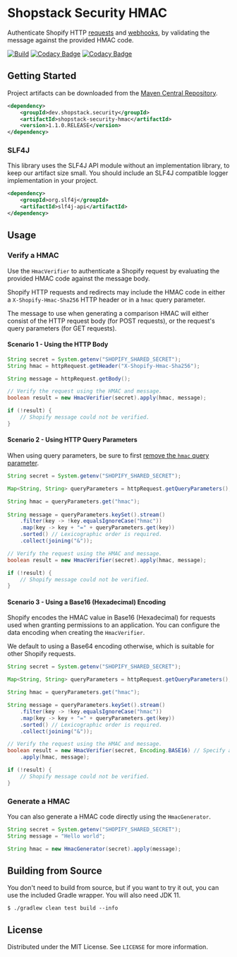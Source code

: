 # Shopstack Security HMAC

Authenticate Shopify HTTP [requests](https://shopify.dev/apps/auth/oauth#verification) and
[webhooks](https://shopify.dev/apps/webhooks#6-verify-a-webhook), by validating the message against the provided HMAC
code. 

[![Build](https://github.com/shopstack-projects/shopstack-security-hmac/actions/workflows/build.yml/badge.svg?branch=main)](https://github.com/shopstack-projects/shopstack-security-hmac/actions/workflows/build.yml?query=branch%3Amain)
[![Codacy Badge](https://app.codacy.com/project/badge/Grade/4b15e3f1c123432eb7d274bcc083b199)](https://www.codacy.com/gh/shopstack-projects/shopstack-security-hmac/dashboard?utm_source=github.com&amp;utm_medium=referral&amp;utm_content=shopstack-projects/shopstack-security-hmac&amp;utm_campaign=Badge_Grade)
[![Codacy Badge](https://app.codacy.com/project/badge/Coverage/4b15e3f1c123432eb7d274bcc083b199)](https://www.codacy.com/gh/shopstack-projects/shopstack-security-hmac/dashboard?utm_source=github.com&utm_medium=referral&utm_content=shopstack-projects/shopstack-security-hmac&utm_campaign=Badge_Coverage)

## Getting Started

Project artifacts can be downloaded from the [Maven Central Repository](https://search.maven.org/artifact/dev.shopstack.security/shopstack-security-hmac).

```xml
<dependency>
    <groupId>dev.shopstack.security</groupId>
    <artifactId>shopstack-security-hmac</artifactId>
    <version>1.1.0.RELEASE</version>
</dependency>
```

### SLF4J

This library uses the SLF4J API module without an implementation library, to keep our artifact size small.
You should include an SLF4J compatible logger implementation in your project.

```xml
<dependency>
    <groupId>org.slf4j</groupId>
    <artifactId>slf4j-api</artifactId>
</dependency>
```

## Usage

### Verify a HMAC

Use the `HmacVerifier` to authenticate a Shopify request by evaluating the provided HMAC code against the message body.

Shopify HTTP requests and redirects may include the HMAC code in either a `X-Shopify-Hmac-Sha256` HTTP header or in a
`hmac` query parameter.

The message to use when generating a comparison HMAC will either consist of the HTTP request body (for POST requests),
or the request's query parameters (for GET requests).

#### Scenario 1 - Using the HTTP Body

```java
String secret = System.getenv("SHOPIFY_SHARED_SECRET");
String hmac = httpRequest.getHeader("X-Shopify-Hmac-Sha256");

String message = httpRequest.getBody();

// Verify the request using the HMAC and message.
boolean result = new HmacVerifier(secret).apply(hmac, message);

if (!result) {
    // Shopify message could not be verified.
}
```

#### Scenario 2 - Using HTTP Query Parameters

When using query parameters, be sure to first [remove the `hmac` query parameter](https://shopify.dev/apps/auth/oauth#remove-the-hmac).

```java
String secret = System.getenv("SHOPIFY_SHARED_SECRET");

Map<String, String> queryParameters = httpRequest.getQueryParameters();

String hmac = queryParameters.get("hmac");
    
String message = queryParameters.keySet().stream()
    .filter(key -> !key.equalsIgnoreCase("hmac"))
    .map(key -> key + "=" + queryParameters.get(key))
    .sorted() // Lexicographic order is required.
    .collect(joining("&"));

// Verify the request using the HMAC and message.
boolean result = new HmacVerifier(secret).apply(hmac, message);

if (!result) {
    // Shopify message could not be verified.
}
```

#### Scenario 3 - Using a Base16 (Hexadecimal) Encoding

Shopify encodes the HMAC value in Base16 (Hexadecimal) for requests used when granting permissions to an application.
You can configure the data encoding when creating the `HmacVerifier`.

We default to using a Base64 encoding otherwise, which is suitable for other Shopify requests.

```java
String secret = System.getenv("SHOPIFY_SHARED_SECRET");

Map<String, String> queryParameters = httpRequest.getQueryParameters();

String hmac = queryParameters.get("hmac");

String message = queryParameters.keySet().stream()
    .filter(key -> !key.equalsIgnoreCase("hmac"))
    .map(key -> key + "=" + queryParameters.get(key))
    .sorted() // Lexicographic order is required.
    .collect(joining("&"));

// Verify the request using the HMAC and message.
boolean result = new HmacVerifier(secret, Encoding.BASE16) // Specify a Base16 encoding as required.
    .apply(hmac, message);

if (!result) {
    // Shopify message could not be verified.
}
```

### Generate a HMAC

You can also generate a HMAC code directly using the `HmacGenerator`.

```java
String secret = System.getenv("SHOPIFY_SHARED_SECRET");
String message = "Hello world";

String hmac = new HmacGenerator(secret).apply(message);
```

## Building from Source

You don't need to build from source, but if you want to try it out, you can use the included Gradle wrapper.
You will also need JDK 11.

```shell
$ ./gradlew clean test build --info
```

## License

Distributed under the MIT License. See `LICENSE` for more information.
